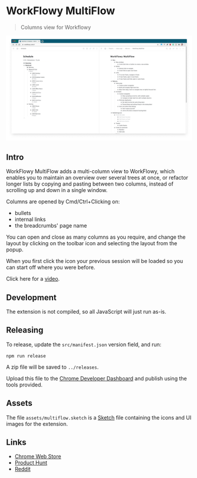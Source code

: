 # WorkFlowy MultiFlow

> Columns view for Workflowy

![screenshot](assets/screenshot.png)


## Intro

WorkFlowy MultiFlow adds a multi-column view to WorkFlowy, which enables you to maintain an overview over several trees at once, or refactor longer lists by copying and pasting between two columns, instead of scrolling up and down in a single window.

Columns are opened by Cmd/Ctrl+Clicking on:

- bullets
- internal links
- the breadcrumbs' page name

You can open and close as many columns as you require, and change the layout by clicking on the toolbar icon and selecting the layout from the popup.

When you first click the icon your previous session will be loaded so you can start off where you were before.

Click here for a [video](https://www.youtube.com/watch?v=Iy1DuGjUhR4).


## Development

The extension is not compiled, so all JavaScript will just run as-is.


## Releasing

To release, update the `src/manifest.json` version field, and run:
```
npm run release
```

A zip file will be saved to `../releases`.

Upload this file to the [Chrome Developer Dashboard](https://chrome.google.com/webstore/devconsole/8051cfa9-44b7-4869-9a94-1843ebf8c388?hl=en-GB) and publish using the tools provided.


## Assets

The file `assets/multiflow.sketch` is a [Sketch](https://www.sketch.com/) file containing the icons and UI images for the extension.


## Links

- [Chrome Web Store](https://chrome.google.com/webstore/detail/workflowy-multiflow/khjdmjcmpolknpccmaaipmidphjokhdf)
- [Product Hunt](https://www.producthunt.com/posts/workflowy-multiflow)
- [Reddit](https://www.reddit.com/r/Workflowy/comments/l9eoqz/workflowy_multiflow_navigate_organise_maintain/)
